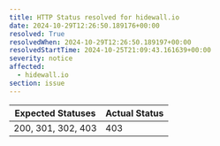 ```yaml
---
title: HTTP Status resolved for hidewall.io
date: 2024-10-29T12:26:50.189176+00:00
resolved: True
resolvedWhen: 2024-10-29T12:26:50.189197+00:00
resolvedStartTime: 2024-10-25T21:09:43.161639+00:00
severity: notice
affected:
  - hidewall.io
section: issue
---
```


| Expected Statuses | Actual Status  |
|-------------------|----------------|
| 200, 301, 302, 403 | 403 |
